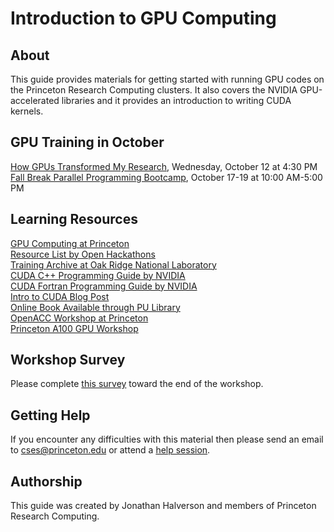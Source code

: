 # Introduction to GPU Computing

## About

This guide provides materials for getting started with running GPU codes on the Princeton Research Computing clusters. It also covers the NVIDIA GPU-accelerated libraries and it provides an introduction to writing CUDA kernels.

## GPU Training in October

[How GPUs Transformed My Research](https://cglink.me/2gi/r1701714), Wednesday, October 12 at 4:30 PM  
[Fall Break Parallel Programming Bootcamp](https://researchcomputing.princeton.edu/fall-break-2022-bootcamp), October 17-19 at 10:00 AM-5:00 PM

## Learning Resources

[GPU Computing at Princeton](https://researchcomputing.princeton.edu/support/knowledge-base/gpu-computing)  
[Resource List by Open Hackathons](https://www.openhackathons.org/s/technical-resources)  
[Training Archive at Oak Ridge National Laboratory](https://docs.olcf.ornl.gov/training/training_archive.html)   
[CUDA C++ Programming Guide by NVIDIA](https://docs.nvidia.com/cuda/cuda-c-programming-guide/index.html)  
[CUDA Fortran Programming Guide by NVIDIA](https://docs.nvidia.com/hpc-sdk/compilers/cuda-fortran-prog-guide/index.html)     
[Intro to CUDA Blog Post](https://devblogs.nvidia.com/even-easier-introduction-cuda/)   
[Online Book Available through PU Library](https://catalog.princeton.edu/catalog/99125304171206421)  
[OpenACC Workshop at Princeton](http://w3.pppl.gov/~ethier/PICSCIE/Intro_to_OpenACC_Nov_2019.pdf)  
[Princeton A100 GPU Workshop](https://github.com/PrincetonUniversity/a100_workshop)

## Workshop Survey
Please complete [this survey](https://forms.gle/ggJdBz5prNhQdxq28) toward the end of the workshop.

## Getting Help

If you encounter any difficulties with this material then please send an email to <a href="mailto:cses@princeton.edu">cses@princeton.edu</a> or attend a <a href="https://researchcomputing.princeton.edu/education/help-sessions">help session</a>.

## Authorship

This guide was created by Jonathan Halverson and members of Princeton Research Computing.
